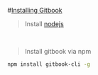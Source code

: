 #[Installing Gitbook](https://www.npmjs.com/package/gitbook)

> Install [nodejs](nodejs.md) 

<br />

> Install gitbook via npm

```bash
npm install gitbook-cli -g
```
